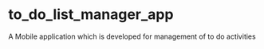 # to_do_list_manager_app
A Mobile application which is developed for management of to do activities
